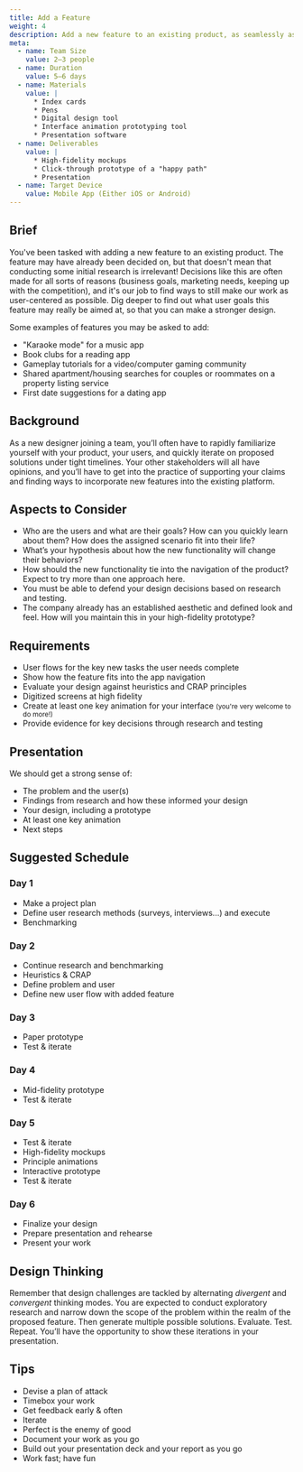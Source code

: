 ```yaml
---
title: Add a Feature
weight: 4
description: Add a new feature to an existing product, as seamlessly as possible.
meta:
  - name: Team Size
    value: 2–3 people
  - name: Duration
    value: 5–6 days
  - name: Materials
    value: |
      * Index cards
      * Pens
      * Digital design tool
      * Interface animation prototyping tool
      * Presentation software
  - name: Deliverables
    value: |
      * High-fidelity mockups
      * Click-through prototype of a "happy path"
      * Presentation
  - name: Target Device
    value: Mobile App (Either iOS or Android)
---
```


## Brief

You've been tasked with adding a new feature to an existing product. The feature may have already been decided on, but that doesn't mean that conducting some initial research is irrelevant! Decisions like this are often made for all sorts of reasons (business goals, marketing needs, keeping up with the competition), and it's our job to find ways to still make our work as user-centered as possible. Dig deeper to find out what user goals this feature may really be aimed at, so that you can make a stronger design.

<aside>

  Some examples of features you may be asked to add:

  * "Karaoke mode" for a music app
  * Book clubs for a reading app
  * Gameplay tutorials for a video/computer gaming community
  * Shared apartment/housing searches for couples or roommates on a property listing service
  * First date suggestions for a dating app
</aside>


## Background

As a new designer joining a team, you’ll often have to rapidly familiarize yourself with your product, your users, and quickly iterate on proposed solutions under tight timelines. Your other stakeholders will all have opinions, and you’ll have to get into the practice of supporting your claims and finding ways to incorporate new features into the existing platform.


## Aspects to Consider

* Who are the users and what are their goals? How can you quickly learn about them? How does the assigned scenario fit into their life?
* What’s your hypothesis about how the new functionality will change their behaviors?
* How should the new functionality tie into the navigation of the product? Expect to try more than one approach here.
* You must be able to defend your design decisions based on research and testing.
* The company already has an established aesthetic and defined look and feel. How will you maintain this in your high-fidelity prototype?


## Requirements

* User flows for the key new tasks the user needs complete
* Show how the feature fits into the app navigation
* Evaluate your design against heuristics and CRAP principles
* Digitized screens at high fidelity
* Create at least one key animation for your interface <small>(you're very welcome to do more!)</small>
* Provide evidence for key decisions through research and testing


## Presentation

We should get a strong sense of:

* The problem and the user(s)
* Findings from research and how these informed your design
* Your design, including a prototype
* At least one key animation
* Next steps

## Suggested Schedule


<div class="schedule row full-bleed">
  <div>

  ### Day 1

  * Make a project plan
  * Define user research methods (surveys, interviews...) and execute
  * Benchmarking
  </div>
  <div>

  ### Day 2

  * Continue research and benchmarking
  * Heuristics & CRAP
  * Define problem and user
  * Define new user flow with added feature
  </div>
  <div>

  ### Day 3

  * Paper prototype
  * Test & iterate
  </div>
  <div>

  ### Day 4

  * Mid-fidelity prototype
  * Test & iterate
  </div>
  <div>

  ### Day 5

  * Test & iterate
  * High-fidelity mockups
  * Principle animations
  * Interactive prototype
  * Test & iterate
  </div>
  <div>

  ### Day 6

  * Finalize your design
  * Prepare presentation and rehearse
  * Present your work
  </div>
</div>


## Design Thinking

Remember that design challenges are tackled by alternating *divergent* and *convergent* thinking modes. You are expected to conduct exploratory research and narrow down the scope of the problem within the realm of the proposed feature. Then generate multiple possible solutions. Evaluate. Test. Repeat. You’ll have the opportunity to show these iterations in your presentation.

## Tips

* Devise a plan of attack
* Timebox your work
* Get feedback early & often
* Iterate
* Perfect is the enemy of good
* Document your work as you go
* Build out your presentation deck and your report as you go
* Work fast; have fun
